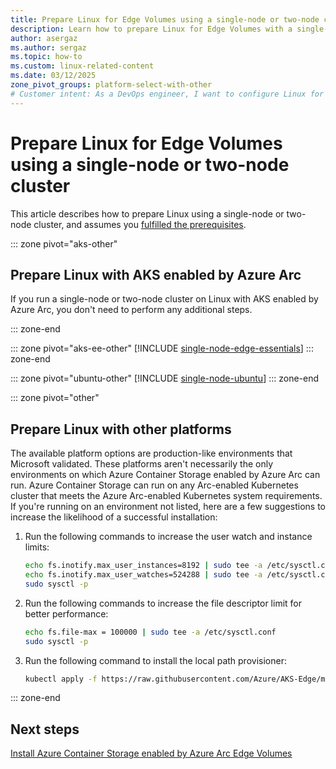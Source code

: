 ```yaml
---
title: Prepare Linux for Edge Volumes using a single-node or two-node cluster
description: Learn how to prepare Linux for Edge Volumes with a single-node or two-node cluster in Azure Container Storage enabled by Azure Arc using AKS enabled by Azure Arc, Edge Essentials, or Ubuntu.
author: asergaz
ms.author: sergaz
ms.topic: how-to
ms.custom: linux-related-content
ms.date: 03/12/2025
zone_pivot_groups: platform-select-with-other
# Customer intent: As a DevOps engineer, I want to configure Linux for Edge Volumes on single-node or two-node clusters, so that I can ensure optimal performance and compatibility with Azure Container Storage enabled by Azure Arc.
---
```


# Prepare Linux for Edge Volumes using a single-node or two-node cluster

This article describes how to prepare Linux using a single-node or two-node cluster, and assumes you [fulfilled the prerequisites](prepare-linux-edge-volumes.md#prerequisites).

::: zone pivot="aks-other"
## Prepare Linux with AKS enabled by Azure Arc

If you run a single-node or two-node cluster on Linux with AKS enabled by Azure Arc, you don't need to perform any additional steps.

::: zone-end

::: zone pivot="aks-ee-other"
[!INCLUDE [single-node-edge-essentials](includes/single-node-edge-essentials.md)]
::: zone-end

::: zone pivot="ubuntu-other"
[!INCLUDE [single-node-ubuntu](includes/single-node-ubuntu.md)]
::: zone-end

::: zone pivot="other"
## Prepare Linux with other platforms

The available platform options are production-like environments that Microsoft validated. These platforms aren't necessarily the only environments on which Azure Container Storage enabled by Azure Arc can run. Azure Container Storage can run on any Arc-enabled Kubernetes cluster that meets the Azure Arc-enabled Kubernetes system requirements. If you're running on an environment not listed, here are a few suggestions to increase the likelihood of a successful installation:

1. Run the following commands to increase the user watch and instance limits:

   ```bash
   echo fs.inotify.max_user_instances=8192 | sudo tee -a /etc/sysctl.conf
   echo fs.inotify.max_user_watches=524288 | sudo tee -a /etc/sysctl.conf
   sudo sysctl -p
   ```

1. Run the following commands to increase the file descriptor limit for better performance:

   ```bash
   echo fs.file-max = 100000 | sudo tee -a /etc/sysctl.conf
   sudo sysctl -p
   ```

1. Run the following command to install the local path provisioner:

   ```bash
   kubectl apply -f https://raw.githubusercontent.com/Azure/AKS-Edge/main/samples/storage/local-path-provisioner/local-path-storage.yaml
   ```
::: zone-end

## Next steps

[Install Azure Container Storage enabled by Azure Arc Edge Volumes](install-edge-volumes.md)
